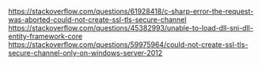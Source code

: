 https://stackoverflow.com/questions/61928418/c-sharp-error-the-request-was-aborted-could-not-create-ssl-tls-secure-channel
https://stackoverflow.com/questions/45382993/unable-to-load-dll-sni-dll-entity-framework-core
https://stackoverflow.com/questions/59975964/could-not-create-ssl-tls-secure-channel-only-on-windows-server-2012
